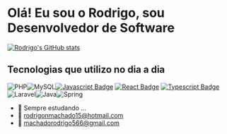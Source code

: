
# Olá! Eu sou o Rodrigo, sou Desenvolvedor de Software

[![Rodrigo's GitHub stats](https://github-readme-stats.vercel.app/api?username=rodrigori5&show_icons=true&theme=dark)](https://github.com/rodrigori5/github-readme-stats)



## Tecnologias que utilizo no dia a dia


![PHP](https://img.shields.io/badge/php-%23777BB4.svg?style=for-the-badge&logo=php&logoColor=white)![MySQL](https://img.shields.io/badge/mysql-4479A1.svg?style=for-the-badge&logo=mysql&logoColor=white)[![Javascript Badge](https://img.shields.io/badge/-Javascript-F0DB4F?style=for-the-badge&labelColor=black&logo=javascript&logoColor=F0DB4F)](#) [![React Badge](https://img.shields.io/badge/-React-61DBFB?style=for-the-badge&labelColor=black&logo=react&logoColor=61DBFB)](#) [![Typescript Badge](https://img.shields.io/badge/-Typescript-007acc?style=for-the-badge&labelColor=black&logo=typescript&logoColor=007acc)](#)![Laravel](https://img.shields.io/badge/laravel-%23FF2D20.svg?style=for-the-badge&logo=laravel&logoColor=white)![Java](https://img.shields.io/badge/java-%23ED8B00.svg?style=for-the-badge&logo=openjdk&logoColor=white)![Spring](https://img.shields.io/badge/spring-%236DB33F.svg?style=for-the-badge&logo=spring&logoColor=white)
- 🌱 Sempre estudando ...
- :email: rodrigonmachado15@hotmail.com
- :email: machadorodrigo566@gmail.com
<!--
- 🌱 I’m currently learning ...
- 👯 I’m looking to collaborate on ...
- 🤔 I’m looking for help with ...
- 💬 Ask me about ...
- 📫 How to reach me: ...
- 😄 Pronouns: ...
- ⚡ Fun fact: ...
-->
